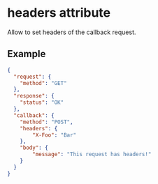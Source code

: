 # headers attribute

Allow to set headers of the callback request.

## Example

```json
{
  "request": {
	"method": "GET"
  },
  "response": {
	"status": "OK"
  },
  "callback": {
	"method": "POST",
	"headers": {		
		"X-Foo": "Bar"
	},
	"body": {
		"message": "This request has headers!"
	}
  }
}
```